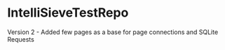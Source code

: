 # IntelliSieveTestRepo

Version 2 - Added few pages as a base for page connections and SQLite Requests
